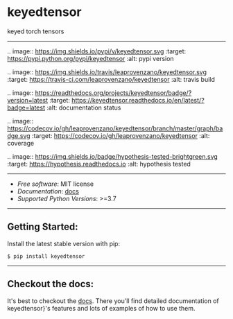 # keyedtensor

keyed torch tensors

----

.. image:: https://img.shields.io/pypi/v/keyedtensor.svg
    :target: https://pypi.python.org/pypi/keyedtensor
    :alt: pypi version

.. image:: https://img.shields.io/travis/leaprovenzano/keyedtensor.svg
    :target: https://travis-ci.com/leaprovenzano/keyedtensor
    :alt: travis build

.. image:: https://readthedocs.org/projects/keyedtensor/badge/?version=latest
    :target: https://keyedtensor.readthedocs.io/en/latest/?badge=latest
    :alt: documentation status

.. image:: https://codecov.io/gh/leaprovenzano/keyedtensor/branch/master/graph/badge.svg
    :target: https://codecov.io/gh/leaprovenzano/keyedtensor
    :alt: coverage

.. image:: https://img.shields.io/badge/hypothesis-tested-brightgreen.svg
    :target: https://hypothesis.readthedocs.io
    :alt: hypothesis tested


------------------------------------------------------------------------

-   *Free software*: MIT license
-   *Documentation*: [docs](https://keyedtensor.readthedocs.io)
-   *Supported Python Versions*: >=3.7

------------------------------------------------------------------------


## Getting Started:


Install the latest stable version with pip:

    $ pip install keyedtensor

---

## Checkout the docs:

It's best to checkout the [docs](https://keyedtensor.readthedocs.io). There you'll find detailed
documentation of keyedtensor}'s features and lots of examples of how to
use them.

